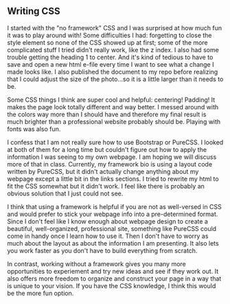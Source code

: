 ## Writing CSS

I started with the "no framework" CSS and I was surprised at how much fun it was to play around with! Some difficulties I had: forgetting to close the style element so none of the CSS showed up at first; some of the more complicated stuff I tried didn't really work, like the z index. I also had some trouble getting the heading 1 to center. And it's kind of tedious to have to save and open a new html e-file every time I want to see what a change I made looks like. I also published the document to my repo before realizing that I could adjust the size of the photo...so it is a little larger than it needs to be. 

Some CSS things I think are super cool and helpful: centering! Padding! It makes the page look totally different and way better. I messed around with the colors way more than I should have and therefore my final result is much brighter than a professional website probably should be. Playing with fonts was also fun. 

I confess that I am not really sure how to use Bootstrap or PureCSS. I looked at both of them for a long time but couldn't figure out how to apply the information I was seeing to my own webpage. I am hoping we will discuss more of that in class. Currently, my framework bio is using a layout code written by PureCSS, but it didn't actually change anything about my webpage except a little bit in the links sections. I tried to rewrite my html to fit the CSS somewhat but it didn't work. I feel like there is probably an obvious solution that I just could not see. 

I think that using a framework is helpful if you are not as well-versed in CSS and would prefer to stick your webpage info into a pre-determined format. Since I don't feel like I know enough about webpage design to create a beautiful, well-organized, professional site, something like PureCSS could come in handy once I learn how to use it. Then I don't have to worry as much about the layout as about the information I am presenting. It also lets you work faster as you don't have to build everything from scratch. 

In contrast, working without a framework gives you many more opportunities to experiement and try new ideas and see if they work out. It also offers more freedom to organize and construct your page in a way that is unique to your vision. If you have the CSS knowledge, I think this would be the more fun option. 